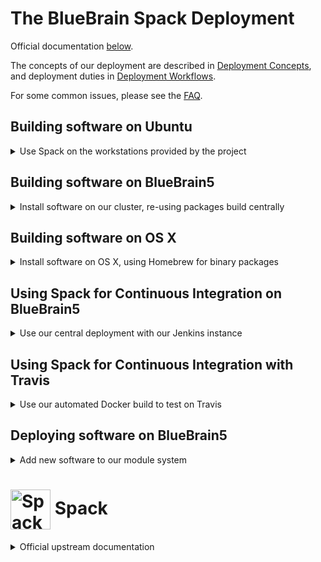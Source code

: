 # The BlueBrain Spack Deployment

Official documentation [below](#-spack).

The concepts of our deployment are described in [Deployment
Concepts](deploy/Concepts.md), and deployment duties in [Deployment
Workflows](deploy/Workflows.md).

For some common issues, please see the [FAQ](FAQ.md).

## Building software on Ubuntu

<details>
<summary>
Use Spack on the workstations provided by the project
</summary>

#### Ubuntu 18.04

We build Docker images based on Ubuntu 18.04, and the same settings can be
used to set Spack up on the desktops:

    $ git clone https://github.com/BlueBrain/spack.git
    $ mkdir ~/.spack
    $ cp spack/sysconfig/ubuntu-18.04/*.yaml ~/.spack
    $ sed -e 's/#.*//g' spack/sysconfig/ubuntu-18.04/packages|xargs -r sudo apt-get install --assume-yes
    $ . spack/share/spack/setup-env.sh
    $ spack compiler find

#### Ubuntu 20.04

    $ git clone https://github.com/BlueBrain/spack.git
    $ mkdir ~/.spack
    $ cp spack/sysconfig/ubuntu-20.04/*.yaml ~/.spack
    $ sed -e 's/#.*//g' spack/sysconfig/ubuntu-20.04/packages|xargs -r sudo apt-get install --assume-yes
    $ . spack/share/spack/setup-env.sh
    $ spack compiler find

Since Ubuntu 20.04 dropped python2 support, we need to set python3 as the default python:

    $ sudo update-alternatives --install /usr/bin/python python /usr/bin/python3.8 1

To check that we are using python3 as python:

    $ sudo update-alternatives --config python
    There is only one alternative in link group python
    (providing /usr/bin/python): /usr/bin/python3.8. Nothing to configure.


Now to build software, i.e., MVDTool:

    $ git clone git@github.com:BlueBrain/MVDTool.git
    $ cd MVDTool
    $ spack setup mvdtool@develop
    $ mkdir build && cd build
    $ ../spconfig.py ..
    $ make

Alternatively, to quickly install software based on a local source
checkout:

    $ git clone git@github.com:BlueBrain/MVDTool.git
    $ cd MVDTool
    $ spack diy -y --test=root mvdtool@my-custom-version

This version of MVDTool can now be re-used by Spack to build other
software, when `^mvdtool@my-custom-version` is appended to the appropriate
spec.
</details>

## Building software on BlueBrain5

<details>
<summary>
Install software on our cluster, re-using packages build centrally
</summary>

On BB5, clone this repository to get started using Spack.
The following commands are a good way to get started:

    $ git clone https://github.com/BlueBrain/spack.git
    $ . spack/share/spack/setup-env.sh
    $ mkdir -p ~/.spack
    $ ln -s /gpfs/bbp.cscs.ch/apps/hpc/jenkins/config/*.yaml ~/.spack
    $ export SPACK_INSTALL_PREFIX=${HOME}/software

*The last step, exporting `SPACK_INSTALL_PREFIX` is required.*
We recommend you set this in your shell's startup scripts.

### Concretization

Before building a program, one can have a look at all the software that would be required to build it.

Without copying the configuration into `~/.spack`, an estimate to see what
would be installed for `spykfunc` yields:

    $ spack spec -I spykfunc|head -n 15
    Input spec
    --------------------------------
     -   spykfunc

    Concretized
    --------------------------------
     -   spykfunc@0.12.0%gcc@4.8.5 arch=linux-rhel7-x86_64
     -       ^hdf5@1.10.4%gcc@4.8.5~cxx~debug~fortran+hl~mpi+pic+shared~szip~threadsafe arch=linux-rhel7-x86_64
     -           ^zlib@1.2.11%gcc@4.8.5+optimize+pic+shared arch=linux-rhel7-x86_64
     -       ^highfive@1.6%gcc@4.8.5~boost build_type=RelWithDebInfo ~mpi arch=linux-rhel7-x86_64
     -           ^cmake@3.13.0%gcc@4.8.5~doc+ncurses+openssl+ownlibs~qt arch=linux-rhel7-x86_64
     -               ^ncurses@6.1%gcc@4.8.5~symlinks~termlib arch=linux-rhel7-x86_64
     -                   ^pkgconf@1.5.4%gcc@4.8.5 arch=linux-rhel7-x86_64
     -               ^openssl@1.1.1%gcc@4.8.5+systemcerts arch=linux-rhel7-x86_64
     -                   ^perl@5.26.2%gcc@4.8.5+cpanm patches=0eac10ed90aeb0459ad8851f88081d439a4e41978e586ec743069e8b059370ac +shared+threads arch=linux-rhel7-x86_64

The leading `-` sign in the output signifies that this particular piece of
software would have to be built from scratch.

With the configuration in `~/.spack` as stated above, the dependency graph
of our software to install has changed significantly:

    $ spack spec -I spykfunc|head -n 15
    Input spec
    --------------------------------
     -   spykfunc

    Concretized
    --------------------------------
    [+]  spykfunc@0.12.0%gcc@6.4.0 arch=linux-rhel7-x86_64
    [^]      ^hdf5@1.10.4%gcc@6.4.0~cxx~debug~fortran+hl~mpi+pic+shared~szip~threadsafe arch=linux-rhel7-x86_64
    [^]          ^zlib@1.2.11%gcc@6.4.0+optimize+pic+shared arch=linux-rhel7-x86_64
    [^]      ^highfive@1.6%gcc@6.4.0~boost build_type=RelWithDebInfo ~mpi arch=linux-rhel7-x86_64
    [^]      ^jdk@1.8.0_191-b12%gcc@6.4.0 arch=linux-rhel7-x86_64
    [^]      ^mvdtool@1.4%gcc@6.4.0 build_type=RelWithDebInfo ~mpi~python arch=linux-rhel7-x86_64
    [+]          ^boost@1.68.0%gcc@6.4.0+atomic+chrono~clanglibcpp cxxstd=default +date_time~debug+exception+filesystem+graph~icu+iostreams+locale+log+math~mpi+multithreaded~numpy patches=2ab6c72d03dec6a4ae20220a9dfd5c8c572c5294252155b85c6874d97c323199 ~pic+program_options~python+random+regex+serialization+shared+signals~singlethreaded+system~taggedlayout+test+thread+timer~versionedlayout+wave arch=linux-rhel7-x86_64
    [+]          ^cmake@3.13.0%gcc@6.4.0~doc+ncurses+openssl+ownlibs~qt arch=linux-rhel7-x86_64
    [^]      ^py-bb5@0.2%gcc@6.4.0 patches=22a56c05830b2e40dffbcbbc70cd2e95c006e13cb4da867f1b7e0d6292ff6618 arch=linux-rhel7-x86_64

This tells us that all required software is either installed in an upstream
database or provided as external packages in the package database (`[^]`
and `[+]`, respectively).

Note that software provided via `packages.yaml` will show up as not
installed, still.
For example, for the first time building TouchDetector, the dependency
graph starts with:

    $ spack spec -I touchdetector|head -n 10
    Input spec
    --------------------------------
     -   touchdetector

    Concretized
    --------------------------------
     -   touchdetector@5.3.4%gcc@8.3.0 build_type=RelWithDebInfo ~openmp patches=ab3b3651b3a623eee5d2a05b11677759bb1ef7ae36f9b048ea7844686b5750af arch=linux-ubuntu18.04-skylake
    [+]      ^boost@1.65.1%gcc@8.3.0+atomic+chrono~clanglibcpp~context~coroutine cxxstd=98 +date_time~debug+exception~fiber+filesystem+graph~icu+iostreams+locale+log+math~mpi+multithreaded~numpy patches=2ab6c72d03dec6a4ae20220a9dfd5c8c572c5294252155b85c6874d97c323199 ~pic+program_options~python+random+regex+serialization+shared+signals~singlethreaded+system~taggedlayout+test+thread+timer~versionedlayout visibility=hidden +wave arch=linux-ubuntu18.04-skylake
    [+]      ^catch@2.9.1%gcc@8.3.0 build_type=RelWithDebInfo ~single_header arch=linux-ubuntu18.04-skylake
     -           ^cmake@3.10.2%gcc@8.3.0~doc+ncurses+openssl+ownlibs patches=dd3a40d4d92f6b2158b87d6fb354c277947c776424aa03f6dc8096cf3135f5d0 ~qt arch=linux-ubuntu18.04-skylake

Note that CMake is marked as not installed. Since it is provided in
`packages.yaml`, upon installation it will be simply registered in the
local package database rather than rebuilt from source.

To see all installed packages available through the central installations
directly, use:

    $ spack find -lv|&head
    ==> 265 installed packages
    -- linux-rhel7-x86_64 / gcc@6.4.0 -------------------------------
    s26d2n5 arrow@0.11.0 build_type=Release +parquet+python
    ocjfhxp arrow@0.11.0 build_type=Release +parquet+python
    figbvwx autoconf@2.69
    py26izr automake@1.13.4
    v6f6e33 binutils@2.31.1+gold~libiberty+nls~plugins
    j4xbdil bison@3.0.5
    o4mvxg2 boost@1.68.0+atomic+chrono~clanglibcpp cxxstd=default +date_time~debug+exception+filesystem+graph~icu+iostreams+locale+log+math~mpi+multithreaded~numpy patches=2ab6c72d03dec6a4ae20220a9dfd5c8c572c5294252155b85c6874d97c323199 ~pic+program_options~python+random+regex+serialization+shared+signals~singlethreaded+system~taggedlayout+test+thread+timer~versionedlayout+wave
    lnnxkhm bzip2@1.0.6+shared

These packages act like locally installed packages, only that you will not
be able to uninstall them.
Spack has access to the full dependency graph of the packages above, and
environments will be set accordingly.
The configuration of upstream package databases can be found in
`~/.spack/upsreams.yaml`.
Additional packages are installed and available as external software, where
Spack will trim the dependency tree and only consider the external package
without any sub-dependencies.
The information for external packages is stored in
`~/.spack/packages.yaml`, and can also be printed on the command line:

    $ spack config get packages|&grep -C 1 paths:|tail -n 20
    --
      util-macros:
        paths:
          util-macros@1.19.1: /gpfs/bbp.cscs.ch/apps/hpc/jenkins/deploy/tools/2018-12-19/linux-rhel7-x86_64/gcc-6.4.0/util-macros-1.19.1-et5doh3u6t
    --
      valgrind:
        paths:
          valgrind@3.13.0 +boost~mpi+only64bit+ubsan: /gpfs/bbp.cscs.ch/apps/hpc/jenkins/deploy/tools/2018-12-19/linux-rhel7-x86_64/gcc-6.4.0/valgrind-3.13.0-z5rpvffayd
    --
      xz:
        paths:
          xz@5.2: /usr
    --
      libzmq:
        paths:
          libzmq@4.2.5 +libsodium: /gpfs/bbp.cscs.ch/apps/hpc/jenkins/deploy/external-libraries/2019-01-04/linux-rhel7-x86_64/gcc-6.4.0/libzmq-4.2.5-qvzt3welbs
    --
      zlib:
        paths:
          zlib@1.2.11 +optimize+pic+shared: /gpfs/bbp.cscs.ch/apps/hpc/jenkins/deploy/external-libraries/2019-01-04/linux-rhel7-x86_64/gcc-6.4.0/zlib-1.2.11-w43e56tzqj
</details>

## Building software on OS X

<details>
<summary>
Install software on OS X, using Homebrew for binary packages
</summary>

On OS X the build process is very similar to Ubuntu. To avoid building
the whole stack from source we can likewise use another package manager to provide precompiled binaries.
To that end we have successfully used Homebrew. We also provide a skeleton 
`packages.yaml` that you should review and adapt to your needs.

Before starting, please install brew and the required packages.
If you require Python please install a version dowloaded from
Python.org, as several issues have been found with Homebrew's Python

    $ git clone https://github.com/BlueBrain/spack.git
    $ mkdir ~/.spack
    $ cp spack/sysconfig/mac_osx/*.yaml ~/.spack
    $ . spack/share/spack/setup-env.sh
    $ spack compiler find
</details>


## Using Spack for Continuous Integration on BlueBrain5

<details>
<summary>
Use our central deployment with our Jenkins instance
</summary>

When building Spack packages with Jenkins, please use the `bb5` executors.
Then you will be able to install software with:

    $ git clone https://github.com/BlueBrain/spack.git
    $ . spack/share/spack/setup-env.sh
    $ mkdir fake_home
    $ export HOME=${PWD}/fake_home
    $ mkdir -p ~/.spack
    $ ln -s /gpfs/bbp.cscs.ch/apps/hpc/jenkins/config/*.yaml ~/.spack
    $ export SPACK_INSTALL_PREFIX=${HOME}/software
    $ spack build-dev <my_package>

*Note that a custom home directory is created* to avoid any interference from
a shared configuration of Spack.
</details>

## Using Spack for Continuous Integration with Travis

<details>
<summary>
Use our automated Docker build to test on Travis
</summary>

The [MVDTool CI configuration](https://github.com/BlueBrain/MVDTool/blob/master/.travis.yml) shows how to use our continuously updated Docker image with Travis for a simple build:

    services:
      - docker

    matrix:
      include:
      - name: "C++ Build"
        before_install:
          - docker pull bluebrain/spack
          - docker run -v $PWD:/source -w /source bluebrain/spack:latest spack diy --test=root mvdtool@develop
      - name: "Python Build"
        before_install:
          - docker pull bluebrain/spack
          - docker run -v $PWD:/source -w /source bluebrain/spack:latest spack diy --test=root "py-mvdtool@develop^python@3:"

    script: "ruby -ne 'puts $_ if /^==>.*make.*test|^==>.*python.*setup\\.py.*test/../.*phase.*install/ and not /^==>|make: \\*\\*\\*/' spack-build.out"

The last line will extract the results from running unit tests during
installation for your convenience.  This requires either a valid test
target for `make` in CMake or a corresponding command in `setup.py` for
Python.
</details>

## Deploying software on BlueBrain5

<details>
<summary>
Add new software to our module system
</summary>

Centrally build modules can be made available by sourcing the following
script:

    $ . /gpfs/bbp.cscs.ch/apps/hpc/jenkins/config/modules.sh
    $ module avail|&tail

     /gpfs/bbp.cscs.ch/apps/hpc/jenkins/deploy/applications/2018-12-19/modules/tcl/linux-rhel7-x86_64
    functionalizer/3.11.0             py-bluepyopt/1.6.56/python2
    neurodamus/hippocampus/python3    py-bluepyopt/1.6.56/python3
    neurodamus/master/python3         py-efel/3.0.22/python2
    neurodamus/plasticity/python3     py-efel/3.0.22/python3
    neurodamus/plasticity/python3-knl spykfunc/0.12.0/python3
    parquet-converters/0.3            steps/3.3.0/python3/parallel
    py-bluepymm/0.6.38/python2        synapsetool/0.3.2/parallel
    py-bluepymm/0.6.38/python3        touchdetector/4.3.3

The output above shows the `applications` category of modules, which are
generated from centrally build packages.

To update the version of any of these modules, first we have to make sure
that the corresponding software is built by edit the corresponding YAML
configuration:

    $ vim spack/deploy/packages/bbp-packages.yaml

If there are dependencies used in a broader scope/by several software
packages, consider adding them to one of the following steps in the
deployment chain (all found in `spack/deploy/packages`):

* `parallel-libraries` for everything using MPI or highly performant
* `serial-libraries`, `python-packages` for general purpose libraries
* `external-libraries` for packages that are seldomly changed and for which
  the dependency graph may be truncated by Spack (e.g., Spark, Python) - mainly dependencies for building

Following this, we may have to enable the generation of corresponding
module files.
If this is the first time the  software is deployed,
it has to be whitelisted in the module configuration for spack,
e.g. by editing:

    $ vim spack/deploy/configs/applications/modules.yaml

Look for a key `whitelist`, and add the package. Packages listed in the
module whitelist should be as generic as possible, i.e., not tied to
specific versions.

Commit the changes and file a pull request on Github.
Jenkins will build the additional software required, with all output
available in a separate directory:

    $ ls /gpfs/bbp.cscs.ch/apps/hpc/jenkins/pulls/165
    config  deploy  mirror  spack

Software packages and modules should be updated upon pull request merge and
a nightly basis.
The `config` directory contains the same configuration files as the regular
deployment and can be used instead.
</details>

# <img src="https://cdn.rawgit.com/spack/spack/develop/share/spack/logo/spack-logo.svg" width="64" valign="middle" alt="Spack"/> Spack


<details>
<summary>
Official upstream documentation
</summary>

[![Build Status](https://travis-ci.org/spack/spack.svg?branch=develop)](https://travis-ci.org/spack/spack)
[![codecov](https://codecov.io/gh/spack/spack/branch/develop/graph/badge.svg)](https://codecov.io/gh/spack/spack)
[![Read the Docs](https://readthedocs.org/projects/spack/badge/?version=latest)](https://spack.readthedocs.io)
[![Slack](https://spackpm.herokuapp.com/badge.svg)](https://spackpm.herokuapp.com)

Spack is a multi-platform package manager that builds and installs
multiple versions and configurations of software. It works on Linux,
macOS, and many supercomputers. Spack is non-destructive: installing a
new version of a package does not break existing installations, so many
configurations of the same package can coexist.

Spack offers a simple "spec" syntax that allows users to specify versions
and configuration options. Package files are written in pure Python, and
specs allow package authors to write a single script for many different
builds of the same package.  With Spack, you can build your software
*all* the ways you want to.

See the
[Feature Overview](http://spack.readthedocs.io/en/latest/features.html)
for examples and highlights.

To install spack and your first package, make sure you have Python.
Then:

    $ git clone https://github.com/spack/spack.git
    $ cd spack/bin
    $ ./spack install zlib

Documentation
----------------

[**Full documentation**](http://spack.readthedocs.io/) is available, or
run `spack help` or `spack help --all`.

Tutorial
----------------

We maintain a
[**hands-on tutorial**](http://spack.readthedocs.io/en/latest/tutorial.html).
It covers basic to advanced usage, packaging, developer features, and large HPC
deployments.  You can do all of the exercises on your own laptop using a
Docker container.

Feel free to use these materials to teach users at your organization
about Spack.

Community
------------------------

Spack is an open source project.  Questions, discussion, and
contributions are welcome. Contributions can be anything from new
packages to bugfixes, documentation, or even new core features.

Resources:

* **Slack workspace**: [spackpm.slack.com](https://spackpm.slack.com).
  To get an invitation, [**click here**](https://spackpm.herokuapp.com).
* **Mailing list**: [groups.google.com/d/forum/spack](https://groups.google.com/d/forum/spack)
* **Twitter**: [@spackpm](https://twitter.com/spackpm). Be sure to
  `@mention` us!

Contributing
------------------------
Contributing to Spack is relatively easy.  Just send us a
[pull request](https://help.github.com/articles/using-pull-requests/).
When you send your request, make ``develop`` the destination branch on the
[Spack repository](https://github.com/spack/spack).

Your PR must pass Spack's unit tests and documentation tests, and must be
[PEP 8](https://www.python.org/dev/peps/pep-0008/) compliant.  We enforce
these guidelines with [Travis CI](https://travis-ci.org/spack/spack).  To
run these tests locally, and for helpful tips on git, see our
[Contribution Guide](http://spack.readthedocs.io/en/latest/contribution_guide.html).

Spack uses a rough approximation of the
[Git Flow](http://nvie.com/posts/a-successful-git-branching-model/)
branching model.  The ``develop`` branch contains the latest
contributions, and ``master`` is always tagged and points to the latest
stable release.

Code of Conduct
------------------------

Please note that Spack has a
[**Code of Conduct**](.github/CODE_OF_CONDUCT.md). By participating in
the Spack community, you agree to abide by its rules.

Authors
----------------
Many thanks go to Spack's [contributors](https://github.com/spack/spack/graphs/contributors).

Spack was created by Todd Gamblin, tgamblin@llnl.gov.

### Citing Spack

If you are referencing Spack in a publication, please cite the following paper:

 * Todd Gamblin, Matthew P. LeGendre, Michael R. Collette, Gregory L. Lee,
   Adam Moody, Bronis R. de Supinski, and W. Scott Futral.
   [**The Spack Package Manager: Bringing Order to HPC Software Chaos**](http://www.computer.org/csdl/proceedings/sc/2015/3723/00/2807623.pdf).
   In *Supercomputing 2015 (SC’15)*, Austin, Texas, November 15-20 2015. LLNL-CONF-669890.

License
----------------

Spack is distributed under the terms of both the MIT license and the
Apache License (Version 2.0). Users may choose either license, at their
option.

All new contributions must be made under both the MIT and Apache-2.0
licenses.

See [LICENSE-MIT](https://github.com/spack/spack/blob/develop/LICENSE-MIT),
[LICENSE-APACHE](https://github.com/spack/spack/blob/develop/LICENSE-APACHE),
[COPYRIGHT](https://github.com/spack/spack/blob/develop/COPYRIGHT), and
[NOTICE](https://github.com/spack/spack/blob/develop/NOTICE) for details.

SPDX-License-Identifier: (Apache-2.0 OR MIT)

LLNL-CODE-647188
</details>
